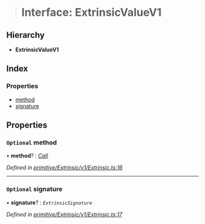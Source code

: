 > # Interface: ExtrinsicValueV1

## Hierarchy

* **ExtrinsicValueV1**

## Index

### Properties

* [method](_primitive_extrinsic_v1_extrinsic_.extrinsicvaluev1.md#optional-method)
* [signature](_primitive_extrinsic_v1_extrinsic_.extrinsicvaluev1.md#optional-signature)

## Properties

### `Optional` method

• **method**? : *[Call](../classes/_primitive_generic_call_.call.md)*

*Defined in [primitive/Extrinsic/v1/Extrinsic.ts:16](https://github.com/polkadot-js/api/blob/2a5fd1c/packages/types/src/primitive/Extrinsic/v1/Extrinsic.ts#L16)*

___

### `Optional` signature

• **signature**? : *`ExtrinsicSignature`*

*Defined in [primitive/Extrinsic/v1/Extrinsic.ts:17](https://github.com/polkadot-js/api/blob/2a5fd1c/packages/types/src/primitive/Extrinsic/v1/Extrinsic.ts#L17)*